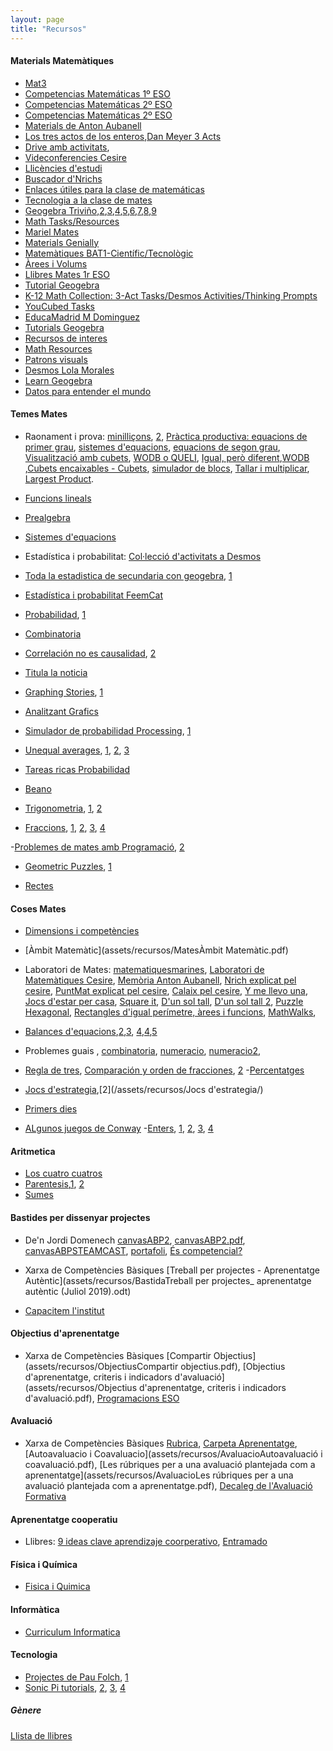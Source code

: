 ```yaml
---
layout: page
title: "Recursos"
---
```


#### Materials Matemàtiques

- [Mat3](https://mat3.cat/materials/guies-de-treball/)
- [Competencias Matemáticas 1º ESO](https://www.geogebra.org/m/dEV5qYNY)
- [Competencias Matemáticas 2º ESO](https://www.geogebra.org/m/aFeyvgJK)
- [Competencias Matemáticas 2º ESO](https://www.geogebra.org/m/mygg2z2f)
- [Materials de Anton Aubanell](http://www.xtec.cat/~aaubanel/)
- [Los tres actos de los enteros](https://tierradenumeros.com/post/hilo-tres-actos-de-los-enteros/),[Dan Meyer 3 Acts](https://docs.google.com/spreadsheets/u/0/d/1jXSt_CoDzyDFeJimZxnhgwOVsWkTQEsfqouLWNNC6Z4/pub?output=html)
- [Drive amb activitats](https://drive.google.com/drive/folders/1DRckVb0tHEqQqFpH1zH4rd0zaxBOexpl),
- [Videconferencies Cesire](https://agora.xtec.cat/cesire/general/videoconferencies-del-curs-activitats-riques-i-competencies-matematiques-a-laula-de-secundaria-en-obert/)
- [Llicències d'estudi](https://agora.xtec.cat/cesire/ambit-matematic/innovacio-i-recerca_mat/llicencies-destudi_mat/#Competencia_matematica_i_geometria_entre_l8217ESO_i_el_Batxillerat)
- [Buscador d'Nrichs](https://nrich.maths.org/search/?search=broads+topics&tab=1&fs=111110000000111)
- [Enlaces útiles para la clase de matemáticas](https://docs.google.com/document/d/174DY7xK8rLVvVwqYCweQDZ0tO4Zluf8RiG2k-cTWPDw/edit)
- [Tecnologia a la clase de mates](https://mei.org.uk/integrating-technology)
- [Geogebra Triviño](https://geogebra.ptrivino.es/export/capital201.html),[2](https://geogebra.ptrivino.es/export/capital202.html),[3](https://geogebra.ptrivino.es/export/capital203.html),[4](https://geogebra.ptrivino.es/export/capital204.html),[5](https://geogebra.ptrivino.es/export/capital205.html),[6](https://geogebra.ptrivino.es/export/capital206.html),[7](https://geogebra.ptrivino.es/export/capital207.html),[8](https://geogebra.ptrivino.es/export/capital208.html),[9](https://geogebra.ptrivino.es/export/capital209.html)
- [Math Tasks/Resources](https://docs.google.com/document/d/1vk4UNSkYUXtcL7znqpxRQD_9h7Fa9cV8wPuWOmDtHoI/edit)
- [Mariel Mates](https://marielmatesblog.wordpress.com)
- [Materials Genially](https://view.genial.ly/5f5e5dcd79626a0d71280042)
- [Matemàtiques BAT1-Científic/Tecnològic](https://docs.google.com/document/d/1YCm2M9XL3PwRna-7okh0lCBzn0o8pyvwR2xPEAglu2M/edit#heading=h.4jvlyd3kj3wt)
- [Àrees i Volums](https://drive.google.com/file/d/1Y6rgT6OopZEKROyxYC5BH21SgkOWpY3-/view)
- [Llibres Mates 1r ESO](https://drive.google.com/drive/folders/1BZG7rhk_aJg2q_mMo5_Jc1YR2BZORBZE)
- [Tutorial Geogebra](https://www.geogebra.org/m/depdxhks)
- [K-12 Math Collection: 3-Act Tasks/Desmos Activities/Thinking Prompts](https://drive.google.com/drive/folders/1VR1wyM6W01dA7iKjRO7VWqLo9Z4Fznoz)
- [YouCubed Tasks](https://www.youcubed.org/tasks/)
- [EducaMadrid M Dominguez](https://mediateca.educa.madrid.org/usuario/mdominguezromero)
- [Tutorials Geogebra](https://www.geogebra.org/a/14)
- [Recursos de interes](https://sites.google.com/view/matesconsara/otros-recursos-de-inter%C3%A9s?authuser=0)
- [Math Resources](https://docs.google.com/spreadsheets/d/1bIOh3S-bN0LCjVWrfpnhkaIapZKwtbAr5Z1gJQ_KGEY/edit#gid=0)
- [Patrons visuals](https://pbalaguer19.github.io/visualPatterns/)
- [Desmos Lola Morales](https://sites.google.com/view/desmosteacher-lolamorales)
- [Learn Geogebra](https://www.geogebra.org/m/jkprzjyb)
- [Datos para entender el mundo](https://abajoradicales.blogspot.com/2017/07/datos-para-entender-el-mundo.html)

#### Temes Mates
- Raonament i prova: [minilliçons](https://puntmat.blogspot.com/2011/11/minillicons-i-estrategies.html), [2](https://puntmat.blogspot.com/2014/03/mes-sobre-minillicons.html), [Pràctica productiva: equacions de primer grau](https://puntmat.blogspot.com/2018/09/practica-productiva-equacions-de-primer.html), [sistemes d'equacions](https://puntmat.blogspot.com/2015/01/practica-productiva-i-sistema-dequacions.html), [equacions de segon grau](https://puntmat.blogspot.com/2014/03/practica-productiva-i-equacions-de.html), [Visualització amb cubets](https://puntmat.blogspot.com/2012/02/visualitzacio-amb-cubets-iii.html), [WODB o QUELI](https://sites.google.com/xtec.cat/cesire-matematiques-campanyes/inici/dimensi%C3%B3-web/wodb?authuser=0), [Igual, però diferent](https://sites.google.com/xtec.cat/cesire-matematiques-campanyes/inici/dimensi%C3%B3-web/igual-o-diferent?authuser=0),[WODB](http://wodb.ca/) ,[Cubets encaixables - Cubets](https://sites.google.com/xtec.cat/cesire-matematiques-campanyes/inici/laboratori-de-matem%C3%A0tiques/cubets-encaixables-vistes?authuser=0), [simulador de blocs](http://www.fisme.science.uu.nl/toepassingen/28020/), [Tallar i multiplicar](https://calaix2.blogspot.com/2012/10/tallar-i-multiplicar.html), [Largest Product](https://nrich.maths.org/1785).
- [Funcions lineals](https://teacher.desmos.com/activitybuilder/custom/5f3cf2755af60a35eb104501?lang=es)

- [Prealgebra](https://www.solvemoji.com/popular)
- [Sistemes d'equacions](https://twitter.com/pbeltranp/status/1444589336759001095?t=a_GfkpU2w26kv4TlYPkYCQ&s=03)
- Estadística i probabilitat: [Col·lecció d'activitats a Desmos](https://teacher.desmos.com/collection/60a295dace195c38b21c139a?lang=es)
- [Toda la estadistica de secundaria con geogebra](https://www.youtube.com/watch?v=0TloqsuEGHA), [1](https://drive.google.com/file/d/124SPE-PwvGB78O73eTJeU_ns5LNOHY_Y/view)
- [Estadística i probabilitat FeemCat](http://ademgi.feemcat.org/materials/tema13/)
- [Probabilidad](https://seeing-theory.brown.edu/basic-probability/es.html), [1](https://twitter.com/smaccarrone/status/1321773822878584834?s=09)
- [Combinatoria](https://www.cambridgemaths.org/Images/espresso_31_introduction-to-combinations.pdf)
- [Correlación no es causalidad](https://twitter.com/Picanumeros/status/1316810927262572546), [2](https://picanumeros.wordpress.com/2020/10/15/el-secreto-de-las-spurious-correlations-por-que-comer-queso-no-causa-la-aparicion-de-doctores-en-ingenieria/)
- [Titula la noticia](https://teacher.desmos.com/activitybuilder/custom/5f7016a742f2347c15934f5f?lang=es#preview/fc7e4e69-6d6c-4dc8-acfb-afab095cda7b)
- [Graphing Stories](https://teacher.desmos.com/activitybuilder/custom/58797d35d81a612605304b1f?lang=es&collections=featured-collections%2C5da6476150c0c36a0caf8ffb), [1](http://www.graphingstories.com/)
- [Analitzant Grafics](https://www.youcubed.org/resources/analyzing-graphs-3-12/)
- [Simulador de probabilidad Processing](http://matematicas11235813.luismiglesias.es/2021/03/31/simulador-de-probabilidad-lanzamiento-de-un-dado-con-proccesing/), [1](https://openprocessing.org/sketch/1154275)
- [Unequal averages](https://nrich.maths.org/unequal), [1](https://www.youtube.com/watch?v=BhDINcErhkU&t=7329s), [2](https://twitter.com/CcBcnMvd/status/1401157091621052418/photo/1), [3](https://twitter.com/CcBcnMvd/status/1401157091621052418)
- [Tareas ricas Probabilidad](https://docs.google.com/presentation/d/1tPsgxgObWB1TCmcq6Ugv06sDMfhbYdSUu3J2qCNr11A/edit#slide=id.ge4fc03a361_0_408)
- [Beano](https://twitter.com/palindromiano/status/1446518464810819601)

- [Trigonometria](https://twitter.com/MathigonOrg/status/1398640589823004677?s=09), [1](https://www.geogebra.org/m/rgcmdtd5), [2](https://teacher.desmos.com/activitybuilder/custom/5f23cca2e49e0244f13c9b1a?lang=es)

- [Fraccions](https://twitter.com/pbeltranp/status/1384591092230787086?s=09), [1](https://twitter.com/DavidBarba2/status/1375520549414244357?s=09), [2](https://nrich.maths.org/13081), [3](https://twitter.com/MsIdeasMnosCtas/status/1284077505125789696/photo/1), [4](http://fractiontalks.com/)

-[Problemes de mates amb Programació](https://projecteuler.net/archives), [2](https://www.codebymath.com/index.php/welcome)

- [Geometric Puzzles](https://drive.google.com/file/d/1hVP8tLURVDphmHsphz5BQLVzHCeTts29/view), [1](https://twitter.com/brilliantorg/status/1315351925966204930?s=09)

- [Rectes](https://teacher.desmos.com/activitybuilder/custom/5f8928490478200c707c7a0b?lang=es)
#### Coses Mates

- [Dimensions i competències](assets/recursos/MatesDimensions_innovamat.jpg)
- [Àmbit Matemàtic](assets/recursos/MatesÀmbit Matemàtic.pdf)

- Laboratori de Mates: [matematiquesmarines](https://matematiquesmarines.blogspot.com/), [Laboratori de Matemàtiques Cesire](https://sites.google.com/xtec.cat/cesire-matematiques-campanyes/laboratori-de-matem%C3%A0tiques), [Memòria Anton Aubanell](http://www.xtec.cat/~aaubanel/Memoria/Memoria.pdf), [Nrich explicat pel cesire](https://sites.google.com/xtec.cat/cesire-matematiques-campanyes/dimensi%C3%B3-web/nrich), [PuntMat explicat pel cesire](https://sites.google.com/xtec.cat/cesire-matematiques-campanyes/dimensi%C3%B3-web/puntmat?authuser=0), [Calaix pel cesire](https://sites.google.com/xtec.cat/cesire-matematiques-campanyes/dimensi%C3%B3-web/calaix-ie), [Y me llevo una](https://capitanswing.com/libros/y-me-llevo-una/), [Jocs d'estar per casa](https://www.vilaweb.cat/etiqueta/jocs-destar-per-casa/), [Square it](https://nrich.maths.org/squareit), [D'un sol tall](https://calaix2.blogspot.com/2015/11/dun-sol-tall-1.html), [D'un sol tall 2](https://calaix2.blogspot.com/2015/11/dun-sol-tall-2.html), [Puzzle Hexagonal](https://www.geogebra.org/m/scuk6ga4), [Rectangles d'igual perímetre, àrees i funcions](https://apliense.xtec.cat/arc/node/29113), [MathWalks](https://sites.google.com/powayusd.com/math-walks/home),
- [Balances d'equacions](https://teacher.desmos.com/activitybuilder/custom/6011c8ac0cf5ee4473203b36?lang=es),[2](https://www.didax.com/math/virtual-manipulatives.html),[3](https://www.dlt.ncssm.edu/tiger/math1.htm), [4](https://mathigon.org/polypad),[4](https://phet.colorado.edu/sims/html/equality-explorer/latest/equality-explorer_es.html),[5](https://www.transum.org/software/SW/Starter_of_the_day/Students/Stable_Scales_Quiz.asp)
- Problemes guais [](https://twitter.com/pbeltranp/status/1417875549339406339), [combinatoria](https://twitter.com/mmart659/status/1397566020219461633), [numeracio](https://nrich.maths.org/6499), [numeracio2](https://www.epriego.net/educa/game-cifras.asp),

- [Regla de tres](https://twitter.com/pbeltranp/status/1386273501443670016), [Comparación y orden de fracciones](https://twitter.com/pbeltranp/status/1332978320280088576?t=4t0YAK-3R-Nsq2BAm7eEqQ&s=19), [2](https://twitter.com/pbeltranp/status/1446919670209159169)
-[Percentatges](https://twitter.com/david_meldor/status/1318498567401689088?s=09)
- [Jocs d'estrategia](https://twitter.com/srdelafu/status/1445039608476094470?t=IcyBc3U4LmvzMQAFXFWarw&s=03),[2](/assets/recursos/Jocs d'estrategia/)
- [Primers dies](https://mathequalslove.net/first-week-of-school-activities/#Lets_Make_Squares)
- [ALgunos juegos de Conway](https://juegosydesafiosmatematicos.com/contenido.aspx?id=33&idSeccion=3)
-[Enters](https://neoparaiso.com/imprimir/material-de-Negativos), [1](https://puntmat.blogspot.com/2011/06/conjectura-de-collatz-una-activitat-de.html), [2](http://puntmat.blogspot.com/2012/11/quadrat-magics-i-nombres-enters.html), [3](https://www.maths4everything.com/copia-de-actproc), [4](http://puntmat.blogspot.com/2020/09/practica-productiva-sumes-i-restes-de.html)

#### Aritmetica
- [Los cuatro cuatros](https://es.wikipedia.org/wiki/Cuatro_cuatros)
- [Parentesis](https://twitter.com/lolamenting/status/1443242320837611536?s=03),[1](https://www.coolmathgames.com/0-make-24), [2](https://teacher.desmos.com/activitybuilder/custom/57ae458a697f767c75597801)
- [Sumes](https://transum.org/Software/SW/Starter_of_the_day/starter_November13.ASP?sums=2)
#### Bastides per dissenyar projectes

- De'n Jordi Domenech [canvasABP2](assets/recursos/BastidacanvasABP2.odp), [canvasABP2.pdf](assets/recursos/BastidacanvasABP2.pdf), [canvasABPSTEAMCAST](assets/recursos/BastidacanvasABPSTEMCAST.odp), [portafoli](assets/recursos/BastidaportfolioABP2.pdf), [És competencial?](assets/recursos/BastidaFull-indicadors-unitats-competencials.pdf)


- Xarxa de Competències Bàsiques [Treball per projectes - Aprenentatge Autèntic](assets/recursos/BastidaTreball per projectes_ aprenentatge autèntic (Juliol 2019).odt)

- [Capacitem l'institut](assets/recursos/BastidaCapacitemlinstitut.pdf)

#### Objectius d'aprenentatge

- Xarxa de Competències Bàsiques [Compartir Objectius](assets/recursos/ObjectiusCompartir objectius.pdf), [Objectius d'aprenentatge, criteris i indicadors d'avaluació](assets/recursos/Objectius d'aprenentatge, criteris i indicadors d'avaluació.pdf), [Programacions ESO](assets/recursos/Objectius20180302ProgramacionsESO.pdf)

#### Avaluació

- Xarxa de Competències Bàsiques [Rubrica](assets/recursos/Avaluaciorubrica.pdf), [Carpeta Aprenentatge](assets/recursos/Avaluaciocarpeta-aprenentatge.pdf), [Autoavaluacio i Coavaluacio](assets/recursos/AvaluacioAutoavaluació i coavaluació.pdf), [Les rúbriques per a una avaluació plantejada com a aprenentatge](assets/recursos/AvaluacioLes rúbriques per a una avaluació plantejada com a aprenentatge.pdf), [Decaleg de l'Avaluació Formativa](assets/recursos/AvaluacioDecaleg-AxA.pdf)


#### Aprenentatge cooperatiu

- Llibres: [9 ideas clave aprendizaje coorperativo](https://twitter.com/MarianaMorale19/status/1275037551359909889), [Entramado](https://twitter.com/MarianaMorale19/status/1276432304156676096)

#### Física i Química

- [Fisica i Quimica](https://fisiquimicamente.com/recursos-fisica-quimica/apuntes/)

#### Informàtica

- [Curriculum Informatica](https://teachcomputing.org/curriculum)

#### Tecnologia

- [Projectes de Pau Folch](https://sites.google.com/view/electronica-programaci-arduino/inici), [1](https://twitter.com/paufolchsax/status/1435266430816169984?s=03)
- [Sonic Pi tutorials](https://www.youtube.com/playlist?list=PLxJoOXhg8m5LbBzczDCeZ4wzky1K578SS), [2](https://www.youtube.com/playlist?list=PLIsdHp2z9wFlu3MRII0eS5NysniOOnXL5), [3](https://dev.to/obitodarky/create-music-with-code-4d8o), [4](https://dev.to/obitodarky/create-music-with-code-2-57je)
##### Gènere
[Llista de llibres](https://twitter.com/albablanco29/status/1376079770367242240?s=09)
